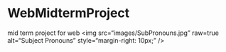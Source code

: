 # WebMidtermProject
mid term project for web
<img
src=“images/SubPronouns.jpg”
raw=true
alt=“Subject Pronouns”
style=“margin-right: 10px;”
/>
